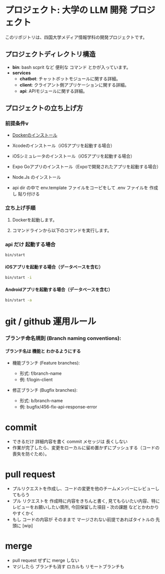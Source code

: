 # プロジェクト: 大学の LLM 開発 プロジェクト

このリポジトリは、四国大学メディア情報学科の開発プロジェクトです。

## プロジェクトディレクトリ構造

- **bin**:  bash scprit など  便利な コマンド とかが入っています。
- **services** 
    - **chatbot**: チャットボットモジュールに関する詳細。
    - **client**: クライアント側アプリケーションに関する詳細。
    - **api**: APIモジュールに関する詳細。

## プロジェクトの立ち上げ方

### 前提条件v

- [Dockerのインストール](https://www.docker.com/get-started/)
- Xcodeのインストール（iOSアプリを起動する場合）
- iOSシミュレータのインストール（iOSアプリを起動する場合）
- Expo Goアプリのインストール（Expoで開発されたアプリを起動する場合）
- Node.Js のインストール

- api dir の中で env.template ファイルをコーピをして .env ファイルを 作成し 貼り付ける



### 立ち上げ手順

1. Dockerを起動します。

2. コマンドラインから以下のコマンドを実行します。

### api だけ 起動する場合
```bash
bin/start
```


#### iOSアプリを起動する場合（データベースを含む）

```bash
bin/start -i

```

#### Androidアプリを起動する場合（データベースを含む）
```bash
bin/start -a
```


# git / github 運用ルール

### ブランチ命名規則 (Branch naming conventions):
#### ブランチ名は 機能と わかるようにする

- 機能ブランチ (Feature branches):
    - 形式: f/branch-name 
    - 例: f/login-client

- 修正ブランチ (Bugfix branches):
    - 形式: b/branch-name
   - 例: bugfix/456-fix-api-response-error


# commit
 - できるだけ 詳細内容を書く commit メセッジは 長くしない
 - 作業が完了したら、変更をローカルに留め置かずにプッシュする（コードの喪失を防ぐため）。
 

 # pull request
 - プルリクエストを作成し、コードの変更を他のチームメンバーにレビューしてもらう
 -  プル リクエストを 作成時に内容をきちんと書く, 見てもらいたい内容、特にレビューをお願いしたい箇所, 今回保留した項目・次の課題 などとかわかりやすくかく 
 - もし  コードの内容が そのままで マージされない前提であればタイトルの 先頭に [wip]  

 # merge
 - pull request ぜずに merge しない
 - マジしたら ブランチも消す ロカルも リモートブランチも
